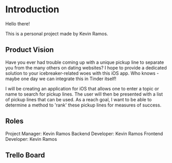# Introduction
Hello there!

This is a personal project made by Kevin Ramos.

## Product Vision
Have you ever had trouble coming up with a unique pickup line to separate you from the many others on dating websites? 
I hope to provide a dedicated solution to your icebreaker-related woes with this iOS app. Who knows - maybe one day we can integrate this in Tinder itself!

I will be creating an application for iOS that allows one to enter a topic or name to search for pickup lines. The user will then be presented with a list of pickup lines that can be used. As a reach goal, I want to be able to determine a method to 'rank' these pickup lines for measures of success. 

## Roles
Project Manager: Kevin Ramos
Backend Developer: Kevin Ramos
Frontend Developer: Kevin Ramos

## Trello Board
[Trello Board]: (https://trello.com/b/PJ3LMcaw/tinder-pickup-line-generation)
